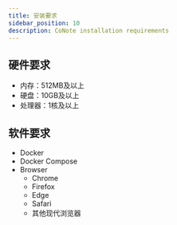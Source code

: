 ```yaml
---
title: 安装要求
sidebar_position: 10
description: CoNote installation requirements
---
```


## 硬件要求

- 内存：512MB及以上
- 硬盘：10GB及以上
- 处理器：1核及以上

## 软件要求

- Docker
- Docker Compose
- Browser
  - Chrome
  - Firefox
  - Edge
  - Safari
  - 其他现代浏览器
